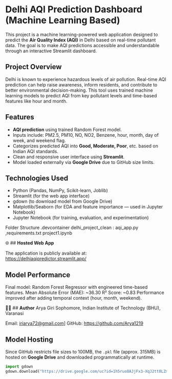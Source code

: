 # Delhi AQI Prediction Dashboard (Machine Learning Based)

This project is a machine learning-powered web application designed to predict the **Air Quality Index (AQI)** in Delhi based on real-time pollutant data. The goal is to make AQI predictions accessible and understandable through an interactive Streamlit dashboard.

## Project Overview

Delhi is known to experience hazardous levels of air pollution. Real-time AQI prediction can help raise awareness, inform residents, and contribute to better environmental decision-making. This tool uses trained machine learning models to predict AQI from key pollutant levels and time-based features like hour and month.

## Features

- **AQI prediction** using trained Random Forest model.
- Inputs include: PM2.5, PM10, NO, NO2, Benzene, hour, month, day of week, and weekend flag.
- Categorizes predicted AQI into **Good, Moderate, Poor**, etc. based on Indian AQI standards.
- Clean and responsive user interface using **Streamlit**.
- Model loaded externally via **Google Drive** due to GitHub size limits.

##  Technologies Used

- Python (Pandas, NumPy, Scikit-learn, Joblib)
- Streamlit (for the web app interface)
- gdown (to download model from Google Drive)
- Matplotlib/Seaborn (for EDA and feature importance — used in Jupyter Notebook)
- Jupyter Notebook (for training, evaluation, and experimentation)

 Folder Structure
.devcontainer
delhi_project_clean : aqi_app.py ,requirements.txt
project1.ipynb


🌐 ## **Hosted Web App**

The application is publicly available at:
https://delhiaqipredictor.streamlit.app/



## **Model Performance**

Final model: Random Forest Regressor with engineered time-based features.
Mean Absolute Error (MAE): ~36.30
R² Score: ~0.83
Performance improved after adding temporal context (hour, month, weekend).

👨‍💻 ## **Author**
Arya Giri
Sophomore,
Indian Institute of Technology (BHU), Varanasi

Email: iriarya72@gmail.com]
GitHub: https://github.com/Arya1219


## Model Hosting

Since GitHub restricts file sizes to 100MB, the `.pkl` file (approx. 315MB) is hosted on **Google Drive** and downloaded programmatically at runtime.

```python
import gdown
gdown.download("https://drive.google.com/uc?id=1h5ruo8AJjFx3-XqJ2tt0LZmPN1CVl5lj", "aqi_model.pkl", quiet=False)


